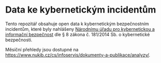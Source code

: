 # Data ke kybernetickým incidentům

Tento repozitář obsahuje open data k kybernetickým bezpečnostním incidentům, které byly nahlášeny [Národnímu úřadu pro kybernetickou a informační bezpečnost](https://www.nukib.cz) dle § 8 zákona č. 181/2014 Sb. o kybernetické bezpečnosti.

Měsíční přehledy jsou dostupné na https://www.nukib.cz/cs/infoservis/dokumenty-a-publikace/analyzy/.
